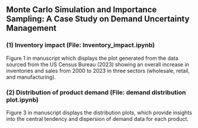 ## Monte Carlo Simulation and Importance Sampling: A Case Study on Demand Uncertainty Management

### (1) Inventory impact (File: Inventory_impact.ipynb)
Figure 1 in manuscript which displays the plot generated from the data sourced from the US Census Bureau (2023) showing an overall increase in inventories and sales from 2000 to 2023 in three sectors (wholesale, retail, and manufacturing). 

### (2) Distribution of product demand (File: demand distribution plot.ipynb)
Figure 3 in manuscript displays the distribution plots, which provide insights into the central tendency and dispersion of demand data for each product.



